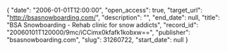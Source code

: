 {
  "date": "2006-01-01T12:00:00", 
  "open_access": true, 
  "target_url": "http://bsasnowboarding.com/", 
  "description": "", 
  "end_date": null, 
  "title": "BSA Snowboarding - Rehab clinic for snow addicts", 
  "record_id": "20060101T120000/9mc/iCCimx0kfafk1kobxw==", 
  "publisher": "bsasnowboarding.com", 
  "slug": 31260722, 
  "start_date": null
}

